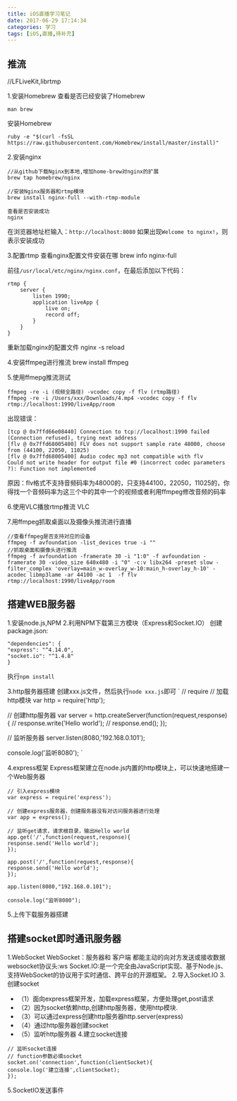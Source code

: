 ```yaml
---
title: iOS直播学习笔记
date: 2017-06-29 17:14:34
categories: 学习
tags: [iOS,直播,待补充]
---
```



## 推流
//LFLiveKit,librtmp

<!--more-->
1.安装Homebrew
查看是否已经安装了Homebrew
```
man brew
```

安装Homebrew
```
ruby -e "$(curl -fsSL https://raw.githubusercontent.com/Homebrew/install/master/install)"
```

2.安装nginx
```
//从github下载Nginx到本地,增加home-brew对nginx的扩展
brew tap homebrew/nginx

//安装Nginx服务器和rtmp模块
brew install nginx-full --with-rtmp-module

查看是否安装成功
nginx
```

在浏览器地址栏输入：`http://localhost:8080`
如果出现`Welcome to nginx!`，则表示安装成功

3.配置rtmp
查看nginx配置文件安装在哪
brew info nginx-full

前往`/usr/local/etc/nginx/nginx.conf`，在最后添加以下代码：
```
rtmp {
    server {
        listen 1990;
        application liveApp {
            live on;
            record off;
        }
    }
}
```

重新加载nginx的配置文件
nginx -s reload

4.安装ffmpeg进行推流
brew install ffmpeg

5.使用ffmepg推流测试
```
ffmpeg -re -i (视频全路径) -vcodec copy -f flv (rtmp路径)
ffmpeg -re -i /Users/xxx/Downloads/4.mp4 -vcodec copy -f flv rtmp://localhost:1990/liveApp/room
```

出现错误：
```
[tcp @ 0x7ffd66e08440] Connection to tcp://localhost:1990 failed (Connection refused), trying next address
[flv @ 0x7ffd68005400] FLV does not support sample rate 48000, choose from (44100, 22050, 11025)
[flv @ 0x7ffd68005400] Audio codec mp3 not compatible with flv
Could not write header for output file #0 (incorrect codec parameters ?): Function not implemented
```

原因：flv格式不支持音频码率为48000的，只支持44100，22050，11025的，你得找一个音频码率为这三个中的其中一个的视频或者利用ffmpeg修改音频的码率


6.使用VLC播放rtmp推流
VLC

7.用ffmpeg抓取桌面以及摄像头推流进行直播
```
//查看ffmpeg是否支持对应的设备
ffmpeg -f avfoundation -list_devices true -i ""
//抓取桌面和摄像头进行推流
ffmpeg -f avfoundation -framerate 30 -i "1:0" -f avfoundation -framerate 30 -video_size 640x480 -i "0" -c:v libx264 -preset slow -filter_complex 'overlay=main_w-overlay_w-10:main_h-overlay_h-10' -acodec libmp3lame -ar 44100 -ac 1  -f flv rtmp://localhost:1990/liveApp/room
```

## 搭建WEB服务器
1.安装node.js,NPM
2.利用NPM下载第三方模块（Express和Socket.IO）
创建package.json:
```
"dependencies": {
"express": "^4.14.0",
"socket.io": "^1.4.8"
}
```

执行`npm install`

3.http服务器搭建
创建xxx.js文件，然后执行`node xxx.js`即可
`
// require
// 加载http模块
var http = require('http');

// 创建http服务器
var server = http.createServer(function(request,response){
// response.write('Hello world');
// response.end();
});

// 监听服务器
server.listen(8080,'192.168.0.101');

console.log('监听8080');
`

4.express框架
Express框架建立在node.js内置的http模块上，可以快速地搭建一个Web服务器
```
// 引入express模块
var express = require('express');

// 创建express服务器，创建服务器没有对访问服务器进行处理
var app = express();

// 监听get请求，请求根目录，输出Hello world
app.get('/',function(request,response){
response.send('Hello world');
});

app.post('/',function(request,response){
response.send('Hello world');
});

app.listen(8080,"192.168.0.101");

console.log("监听8080");
```

5.上传下载服务器搭建

## 搭建socket即时通讯服务器
1.WebSocket
WebSocket：服务器和 客户端 都能主动的向对方发送或接收数据
websocket协议头:ws
Socket.IO:是一个完全由JavaScript实现、基于Node.js、支持WebSocket的协议用于实时通信、跨平台的开源框架。
2.导入Socket.IO
3.创建socket
* （1）面向express框架开发，加载express框架，方便处理get,post请求
* （2）因为socket依赖http,创建http服务器，使用http模块.
* （3）可以通过express创建http服务器http.server(express)
* （4）通过http服务器创建socket
* （5）监听http服务器
4.建立socket连接
```
// 监听socket连接
// function参数必填socket
socket.on('connection',function(clientSocket){
console.log('建立连接',clientSocket);
});
```

5.SocketIO发送事件
